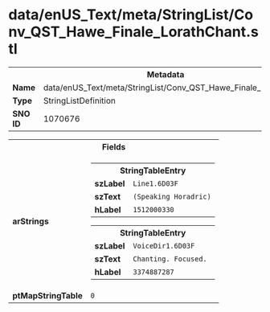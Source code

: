 <h1>data/enUS_Text/meta/StringList/Conv_QST_Hawe_Finale_LorathChant.stl</h1><table><tr><th colspan="100%">Metadata</th></tr><tr><td><b>Name</b></td><td>data/enUS_Text/meta/StringList/Conv_QST_Hawe_Finale_LorathChant.stl</td></tr><tr><td><b>Type</b></td><td>StringListDefinition</td></tr><tr><td><b>SNO ID</b></td><td>1070676</td></tr></table>

<table><tr><th colspan="100%">Fields</th></tr><tr><td><b>arStrings</b></td><td><table><tr><th colspan="100%">StringTableEntry</th></tr><tr><td><b>szLabel</b></td><td><code>Line1.6D03F</code></td></tr><tr><td><b>szText</b></td><td><code>(Speaking Horadric)</code></td></tr><tr><td><b>hLabel</b></td><td><code>1512000330</code></td></tr></table>


<table><tr><th colspan="100%">StringTableEntry</th></tr><tr><td><b>szLabel</b></td><td><code>VoiceDir1.6D03F</code></td></tr><tr><td><b>szText</b></td><td><code>Chanting. Focused. </code></td></tr><tr><td><b>hLabel</b></td><td><code>3374887287</code></td></tr></table>


</td></tr><tr><td><b>ptMapStringTable</b></td><td><code>0</code></td></tr></table>

